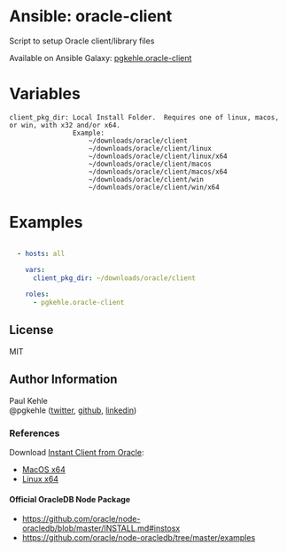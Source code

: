 # Ansible: oracle-client

Script to setup Oracle client/library files

Available on Ansible Galaxy: [pgkehle.oracle-client](https://galaxy.ansible.com/pgkehle/oracle-client)

# Variables

    client_pkg_dir: Local Install Folder.  Requires one of linux, macos, or win, with x32 and/or x64.
                    Example: 
                        ~/downloads/oracle/client
                        ~/downloads/oracle/client/linux
                        ~/downloads/oracle/client/linux/x64
                        ~/downloads/oracle/client/macos
                        ~/downloads/oracle/client/macos/x64
                        ~/downloads/oracle/client/win
                        ~/downloads/oracle/client/win/x64
    

# Examples

```YAML

  - hosts: all

    vars: 
      client_pkg_dir: ~/downloads/oracle/client
  
    roles:
      - pgkehle.oracle-client
```

## License

MIT

## Author Information

Paul Kehle  
@pgkehle ([twitter](https://twitter.com/pgkehle), [github](https://github.com/pgkehle), [linkedin](https://www.linkedin.com/in/pgkehle))

### References

Download [Instant Client from Oracle](http://www.oracle.com/technetwork/database/features/instant-client/index-097480.html):
* [MacOS x64](http://www.oracle.com/technetwork/topics/intel-macsoft-096467.html)
* [Linux x64](http://www.oracle.com/technetwork/topics/linuxx86-64soft-092277.html)
    
#### Official OracleDB Node Package
* https://github.com/oracle/node-oracledb/blob/master/INSTALL.md#instosx
* https://github.com/oracle/node-oracledb/tree/master/examples
